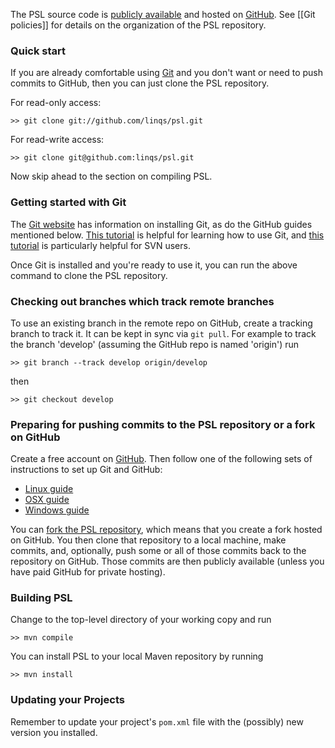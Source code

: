 The PSL source code is [publicly available](https://github.com/linqs/psl/) and hosted on [GitHub](https://github.com). See [[Git policies]] for details on the organization of the PSL repository.

### Quick start

If you are already comfortable using [Git](http://git-scm.com/) and you don't want or need to push commits to GitHub, then you can just clone the PSL repository.

For read-only access:

```
>> git clone git://github.com/linqs/psl.git
```

For read-write access:

```
>> git clone git@github.com:linqs/psl.git
```

Now skip ahead to the section on compiling PSL.

### Getting started with Git

The [Git website](http://git-scm.com/) has information on installing Git, as do the GitHub guides mentioned below. [This tutorial](http://progit.org/book/ch1-3.html) is helpful for learning how to use Git, and [this tutorial](https://git.wiki.kernel.org/index.php/GitSvnCrashCourse) is particularly helpful for SVN users.

Once Git is installed and you're ready to use it, you can run the above command to clone the PSL repository.

### Checking out branches which track remote branches

To use an existing branch in the remote repo on GitHub, create a tracking branch to track it. It can be kept in sync via ```git pull```. For example to track the branch 'develop' (assuming the GitHub repo is named 'origin') run

```
>> git branch --track develop origin/develop
```

then

```
>> git checkout develop
```

### Preparing for pushing commits to the PSL repository or a fork on GitHub

Create a free account on [GitHub](https://github.com). Then follow one of the following sets of instructions to set up Git and GitHub:

* [Linux guide](http://help.github.com/linux-set-up-git/)
* [OSX guide](http://help.github.com/mac-set-up-git/)
* [Windows guide](http://help.github.com/win-set-up-git/)

You can [fork the PSL repository](http://help.github.com/fork-a-repo/), which means that you create a fork hosted on GitHub. You then clone that repository to a local machine, make commits, and, optionally, push some or all of those commits back to the repository on GitHub. Those commits are then publicly available (unless you have paid GitHub for private hosting).

### Building PSL

Change to the top-level directory of your working copy and run

```
>> mvn compile
```

You can install PSL to your local Maven repository by running

```
>> mvn install
```

### Updating your Projects

Remember to update your project's `pom.xml` file with the (possibly) new version you installed.
